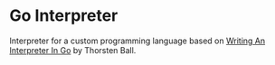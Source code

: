 # Go Interpreter
Interpreter for a custom programming language based on [Writing An Interpreter In Go](https://interpreterbook.com/) by Thorsten Ball.